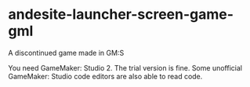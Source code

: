 # andesite-launcher-screen-game-gml
A discontinued game made in GM:S

You need GameMaker: Studio 2. The trial version is fine.
Some unofficial GameMaker: Studio code editors are also able to read code.
